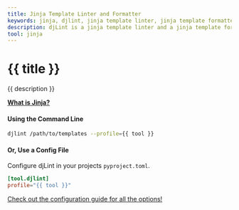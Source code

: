 ```yaml
---
title: Jinja Template Linter and Formatter
keywords: jinja, djlint, jinja template linter, jinja template formatter, format jinja templates
description: djLint is a jinja template linter and a jinja template formatter! Take advantage of the pre-build profile when linting and formatting your templates with djLint.
tool: jinja
---
```


# {{ title }}

{{ description }}

**[What is Jinja?](https://jinja2docs.readthedocs.io/en/stable/)**

#### Using the Command Line

```bash
djlint /path/to/templates --profile={{ tool }}
```

#### Or, Use a Config File

Configure djLint in your projects `pyproject.toml`.

```toml
[tool.djlint]
profile="{{ tool }}"
```

<div class="box notification is-info is-light">
    <span class="icon is-large"><i class="fas fa-2x fa-arrow-circle-right"></i></span><div class="my-auto ml-3 is-inline-block"><a href="/docs/configuration/">Check out the configuration guide for all the options!</a></div>
</div>
